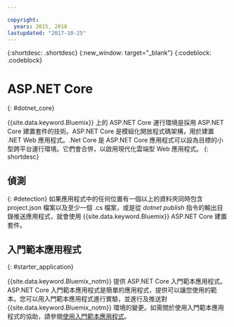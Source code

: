 ```yaml
---

copyright:
  years: 2015, 2018
lastupdated: "2017-10-25"
---
```


{:shortdesc: .shortdesc}
{:new_window: target="_blank"}
{:codeblock: .codeblock}


# ASP.NET Core
{: #dotnet_core}

{{site.data.keyword.Bluemix}} 上的 ASP.NET Core 運行環境是採用 ASP.NET Core 建置套件的技術。ASP.NET Core 是模組化開放程式碼架構，用於建置 .NET Web 應用程式。.Net Core 是 ASP.NET Core 應用程式可以設為目標的小型跨平台運行環境。它們會合併，以啟用現代化雲端型 Web 應用程式。
{: shortdesc}

## 偵測
{: #detection}
如果應用程式中的任何位置有一個以上的資料夾同時包含 project.json 檔案以及至少一個 .cs 檔案，或是從 *dotnet publish* 指令的輸出目錄推送應用程式，就會使用 {{site.data.keyword.Bluemix}} ASP.NET Core 建置套件。

## 入門範本應用程式
{: #starter_application}

{{site.data.keyword.Bluemix_notm}} 提供 ASP.NET Core 入門範本應用程式。ASP.NET Core 入門範本應用程式是簡單的應用程式，提供可以讓您使用的範本。您可以用入門範本應用程式進行實驗，並進行及推送對 {{site.data.keyword.Bluemix_notm}} 環境的變更。如需關於使用入門範本應用程式的協助，請參閱[使用入門範本應用程式](../common/starter_app_usage.html)。
